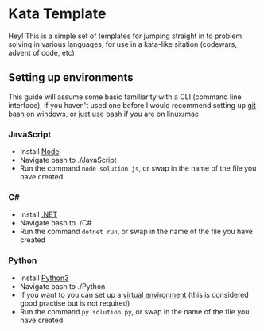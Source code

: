 # Kata Template
Hey! This is a simple set of templates for jumping straight in to problem solving in various languages, for use in a kata-like sitation (codewars, advent of code, etc)

## Setting up environments
This guide will assume some basic familiarity with a CLI (command line interface), if you haven't used one before I would recommend setting up [git bash](https://gitforwindows.org/) on windows, or just use bash if you are on linux/mac
### JavaScript
- Install [Node](https://nodejs.org/en/download)
- Navigate bash to ./JavaScript
- Run the command
```node solution.js```, or swap in the name of the file you have created

### C#
- Install [.NET](https://learn.microsoft.com/en-us/dotnet/core/install/windows?tabs=net80)
- Navigate bash to ./C#
- Run the command
```dotnet run```, or swap in the name of the file you have created

### Python
- Install [Python3](https://www.python.org/downloads/)
- Navigate bash to ./Python
- If you want to you can set up a [virtual environment](https://docs.python.org/3/library/venv.html) (this is considered good practise but is not required)
- Run the command
```py solution.py```, or swap in the name of the file you have created
